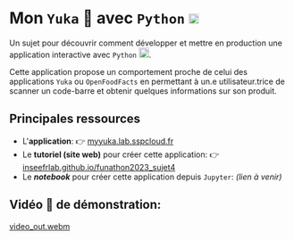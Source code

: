 # Mon `Yuka` 🥕 avec `Python` <img height="18" width="18" src="https://cdn.simpleicons.org/python/00ccff99" />

Un sujet pour découvrir comment développer et mettre en production une application interactive avec `Python` <img height="18" width="18" src="https://cdn.simpleicons.org/python/00ccff99" />.

Cette application propose un comportement proche de celui des applications `Yuka` ou `OpenFoodFacts` en permettant
à un.e utilisateur.trice de scanner un code-barre et obtenir quelques informations sur son produit.

## Principales ressources

- L'__application__: 👉️ [myyuka.lab.sspcloud.fr](https://myyuka.lab.sspcloud.fr/)
- Le __tutoriel (site web)__  pour créer cette application: 👉️ [inseefrlab.github.io/funathon2023_sujet4](https://inseefrlab.github.io/funathon2023_sujet4/)
- Le *__notebook__* pour créer cette application depuis `Jupyter`: _(lien à venir)_

## Vidéo 🎥 de démonstration:

[video_out.webm](https://github.com/InseeFrLab/funathon2023_sujet4/assets/33896139/942681a7-be90-4247-b71e-7c603ad82713)
